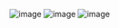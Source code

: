 ![image](https://github.com/user-attachments/assets/066e278d-5f5e-46e2-bd99-a59e53d2c825)
![image](https://github.com/user-attachments/assets/782d49fc-95e6-4fc8-a4a2-d1945833d0da)
![image](https://github.com/user-attachments/assets/8c192619-ea37-491f-9103-48d791ecf9aa)

